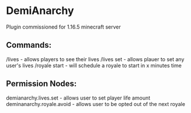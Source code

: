 # DemiAnarchy
Plugin commissioned for 1.16.5 minecraft server

<h2>Commands:</h2>
/lives - allows players to see their lives  
/lives set <username> <amount> - allows plauer to set any user's lives  
/royale start <minutes> - will schedule a royale to start in x minutes time  

<h2>Permission Nodes:</h2>
demianarchy.lives.set - allows user to set player life amount  
deminanarchy.royale.avoid - allows user to be opted out of the next royale  
